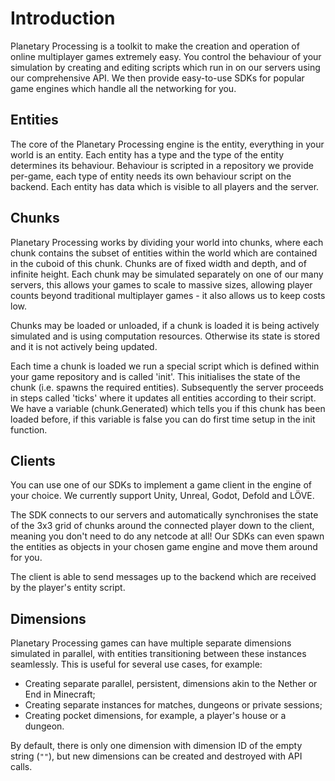 # Introduction

Planetary Processing is a toolkit to make the creation and operation of online multiplayer games extremely easy. You control the behaviour of your simulation by creating and editing scripts which run in on our servers using our comprehensive API. We then provide easy-to-use SDKs for popular game engines which handle all the networking for you.

## Entities

The core of the Planetary Processing engine is the entity, everything in your world is an entity. Each entity has a type and the type of the entity determines its behaviour. Behaviour is scripted in a repository we provide per-game, each type of entity needs its own behaviour script on the backend. Each entity has data which is visible to all players and the server.

## Chunks

Planetary Processing works by dividing your world into chunks, where each chunk contains the subset of entities within the world which are contained in the cuboid of this chunk. Chunks are of fixed width and depth, and of infinite height. Each chunk may be simulated separately on one of our many servers, this allows your games to scale to massive sizes, allowing player counts beyond traditional multiplayer games - it also allows us to keep costs low.

Chunks may be loaded or unloaded, if a chunk is loaded it is being actively simulated and is using computation resources. Otherwise its state is stored and it is not actively being updated.

Each time a chunk is loaded we run a special script which is defined within your game repository and is called 'init'. This initialises the state of the chunk (i.e. spawns the required entities). Subsequently the server proceeds in steps called 'ticks' where it updates all entities according to their script. We have a variable (chunk.Generated) which tells you if this chunk has been loaded before, if this variable is false you can do first time setup in the init function.

## Clients

You can use one of our SDKs to implement a game client in the engine of your choice. We currently support Unity, Unreal, Godot, Defold and LÖVE.

The SDK connects to our servers and automatically synchronises the state of the 3x3 grid of chunks around the connected player down to the client, meaning you don't need to do any netcode at all! Our SDKs can even spawn the entities as objects in your chosen game engine and move them around for you.

The client is able to send messages up to the backend which are received by the player's entity script.

## Dimensions

Planetary Processing games can have multiple separate dimensions simulated in parallel, with entities transitioning between these instances seamlessly. This is useful for several use cases, for example:

* Creating separate parallel, persistent, dimensions akin to the Nether or End in Minecraft;
* Creating separate instances for matches, dungeons or private sessions;
* Creating pocket dimensions, for example, a player's house or a dungeon.

By default, there is only one dimension with dimension ID of the empty string (`""`), but new dimensions can be created and destroyed with API calls.
